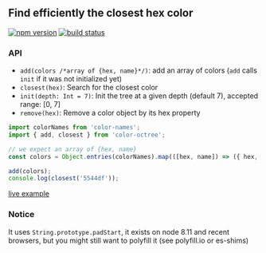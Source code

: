 ## Find efficiently the closest hex color

[![npm version][npm-image]][npm-url]
[![build status][travis-image]][travis-url]

### API

- `add(colors /*array of {hex, name}*/)`: add an array of colors (`add` calls `init` if it was not initialized yet)
- `closest(hex)`: Search for the closest color
- `init(depth: Int = 7)`: Init the tree at a given depth (default 7), accepted range: [0, 7]
- `remove(hex)`: Remove a color object by its hex property

```js
import colorNames from 'color-names';
import { add, closest } from 'color-octree';

// we expect an array of {hex, name}
const colors = Object.entries(colorNames).map(([hex, name]) => ({ hex, name }));

add(colors);
console.log(closest('5544df'));
```

[live example](https://repl.it/@caub/closest-color)


### Notice

It uses `String.prototype.padStart`, it exists on node 8.11 and recent browsers, but you might still want to polyfill it (see polyfill.io or es-shims)

[npm-image]: https://img.shields.io/npm/v/color-octree.svg?style=flat-square
[npm-url]: https://www.npmjs.com/package/color-octree
[travis-image]: https://img.shields.io/travis/caub/color-octree.svg?style=flat-square
[travis-url]: https://travis-ci.org/caub/color-octree
